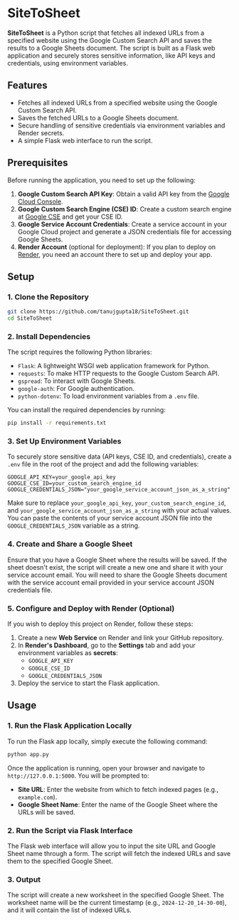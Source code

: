 # **SiteToSheet**

**SiteToSheet** is a Python script that fetches all indexed URLs from a specified website using the Google Custom Search API and saves the results to a Google Sheets document. The script is built as a Flask web application and securely stores sensitive information, like API keys and credentials, using environment variables.

## **Features**

- Fetches all indexed URLs from a specified website using the Google Custom Search API.
- Saves the fetched URLs to a Google Sheets document.
- Secure handling of sensitive credentials via environment variables and Render secrets.
- A simple Flask web interface to run the script.

## **Prerequisites**

Before running the application, you need to set up the following:

1. **Google Custom Search API Key**: Obtain a valid API key from the [Google Cloud Console](https://console.cloud.google.com/).
2. **Google Custom Search Engine (CSE) ID**: Create a custom search engine at [Google CSE](https://cse.google.com/cse/) and get your CSE ID.
3. **Google Service Account Credentials**: Create a service account in your Google Cloud project and generate a JSON credentials file for accessing Google Sheets.
4. **Render Account** (optional for deployment): If you plan to deploy on [Render](https://render.com), you need an account there to set up and deploy your app.

## **Setup**

### 1. Clone the Repository

```bash
git clone https://github.com/tanujgupta18/SiteToSheet.git
cd SiteToSheet
```

### 2. Install Dependencies

The script requires the following Python libraries:

- `Flask`: A lightweight WSGI web application framework for Python.
- `requests`: To make HTTP requests to the Google Custom Search API.
- `gspread`: To interact with Google Sheets.
- `google-auth`: For Google authentication.
- `python-dotenv`: To load environment variables from a `.env` file.

You can install the required dependencies by running:

```bash
pip install -r requirements.txt
```

### 3. Set Up Environment Variables

To securely store sensitive data (API keys, CSE ID, and credentials), create a `.env` file in the root of the project and add the following variables:

```env
GOOGLE_API_KEY=your_google_api_key
GOOGLE_CSE_ID=your_custom_search_engine_id
GOOGLE_CREDENTIALS_JSON="your_google_service_account_json_as_a_string"
```

Make sure to replace `your_google_api_key`, `your_custom_search_engine_id`, and `your_google_service_account_json_as_a_string` with your actual values. You can paste the contents of your service account JSON file into the `GOOGLE_CREDENTIALS_JSON` variable as a string.

### 4. Create and Share a Google Sheet

Ensure that you have a Google Sheet where the results will be saved. If the sheet doesn't exist, the script will create a new one and share it with your service account email. You will need to share the Google Sheets document with the service account email provided in your service account JSON credentials file.

### 5. Configure and Deploy with Render (Optional)

If you wish to deploy this project on Render, follow these steps:

1. Create a new **Web Service** on Render and link your GitHub repository.
2. In **Render's Dashboard**, go to the **Settings** tab and add your environment variables as **secrets**:
   - `GOOGLE_API_KEY`
   - `GOOGLE_CSE_ID`
   - `GOOGLE_CREDENTIALS_JSON`
3. Deploy the service to start the Flask application.

## **Usage**

### 1. Run the Flask Application Locally

To run the Flask app locally, simply execute the following command:

```bash
python app.py
```

Once the application is running, open your browser and navigate to `http://127.0.0.1:5000`. You will be prompted to:

- **Site URL**: Enter the website from which to fetch indexed pages (e.g., `example.com`).
- **Google Sheet Name**: Enter the name of the Google Sheet where the URLs will be saved.

### 2. Run the Script via Flask Interface

The Flask web interface will allow you to input the site URL and Google Sheet name through a form. The script will fetch the indexed URLs and save them to the specified Google Sheet.

### 3. Output

The script will create a new worksheet in the specified Google Sheet. The worksheet name will be the current timestamp (e.g., `2024-12-20_14-30-00`), and it will contain the list of indexed URLs.
